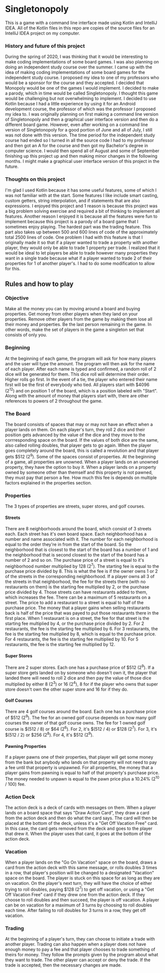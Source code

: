 # Singletonopoly
This is a game with a command line interface made using Kotlin and IntelliJ IDEA. All of the Kotlin files in this repo are copies of the 
source files for an IntelliJ IDEA project on my computer.

### History and future of this project
During the spring of 2020, I was thinking that it would be interesting to make coding implementations of some board games. I was also planning
on doing an independent study course over the summer. I came up with the idea of making coding implementations of some board games for the 
independent study course. I proposed my idea to one of my professors who would be a sponsor for the course and they accepted. I decided that
Monopoly would be one of the games I would implement. I decided to make a parody, which in time would be called Singletonopoly. I thought this 
game would be challenging but not overwhelming to implement. I decided to use Kotlin because I had a little experience by using it for an 
Android development course, the professor of which was the professor I proposed my idea to. I was originally planning on first making a command line version of Singletonopoly and then
a graphical user interface version and then do a different board game. However, even after working on a command line version of Singletonopoly for a good portion
of June and all of July, I still was not done with this version. The time period for the independent study course had ended so I turned in all
the source code I had to my professor and then got an A for the course and then got my Bachelor's degree in computer science. I would then 
spend all of August and some of September finishing up this project up and then making minor changes in the following months. 
I might make a graphical user interface version of this project in the future.

### Thoughts on this project
I'm glad I used Kotlin because it has some useful features, some of which I was not familiar with at the start. Some features I like include
smart casting, custom getters, string interpolation, and if statements that are also expressions. I enjoyed this project and 1 reason is because 
this project was a big problem solving exercise and required a bit of thinking to implement all features. Another reason I enjoyed it is because 
all the features were fun to implement because this project is a parody of a board game that I sometimes enjoy playing. The hardest part was 
the trading feature. This part also takes up between 500 and 600 lines of code of the approximately total 2500 lines of code. One problem I 
had with this feature is that I originally made it so that if a player wanted to trade a property with another player, they would only be 
able to trade 1 property per trade. I realized that it would be ideal to let players be able to trade however many properties they want in 
a single trade because what if a player wanted to trade 2 of their properties for 1 of another player's. I had to do some modification to 
allow for this.

## Rules and how to play

### Objective
Make all the money you can by moving around a board and buying properties. Get money from other players when they land
on your properties. Remove other players from the game by making them lose all their money and properties. Be the last
person remaining in the game. In other words, make the set of players in the game a singleton set that consists of
only you.


### Beginning
At the beginning of each game, the program will ask for how many players and the user will type the amount.
The program will then ask for the name of each player. After each name is typed and confirmed, a random roll of 2 dice
will be generated for them. This dice roll will determine their order. Higher rolls go first. In the event of a tie,
the player who entered their name first will be the first of everybody who tied. All players start with $4096 (2<sup>12</sup>) 
and on position 1 of the board, which is a position labeled with "Start". Along with the amount of money that players 
start with, there are other references to powers of 2 throughout the game.


### The Board
The board consists of spaces that may or may not have an effect when a player lands on them. On each player's turn,
they roll 2 dice and their position gets advanced by the value of the dice and they move to the corrresponding space
on the board. If the values of both dice are the same, also called rolling doubles, that player gets to go again. When
the player goes completely around the board, this is called a revolution and that player gets $512 (2<sup>9</sup>). Some
of the spaces consist of properties. At the beginning of a game, all properties are unowned. When a player lands on an
unowned property, they have the option to buy it. When a player lands on a property owned by someone other than
themself and this property is not pawned, they must pay that person a fee. How much this fee is depends on multiple
factors explained in the properties section.


### Properties
The 3 types of properties are streets, super stores, and golf courses.

####     Streets
There are 8 neighborhoods around the board, which consist of 3 streets each. Each street has it's own board space.
Each neighborhood has a number and name associated with it. The number for each neighborhood is equal to the order
they're in from the start of the board. So the neighborhood that is closest to the start of the board has a number
of 1 and the neighborhood that is second closest to the start of the board has a number of 2 and so on. The
purchase price of a street is equal to it's neighborhood number multiplied by 128 (2<sup>7</sup>). The starting fee is equal to the
purchase price divided by 8. This is what the fee is if the owner owns 1 or 2 of the streets in the corresponding
neighborhood. If a player owns all 3 of the streets in that neighborhood, the fee for the streets there
(with no restaurants on them) is the starting fee multiplied by 2, or the purchase price divided by 4. Those streets can have
restaurants added to them, which increases the fee. There can be a maximum of 5 restaurants on a street. The price
to add a restaurant to a street is equal to half of the purchase price. The money that a player gains when selling
restaurants back is half of the price that was payed to put those restaurants there in the first place. When 1
restaurant is on a street, the fee for that street is the starting fee multiplied by 4, or the purchase price
divided by 2. For 2 restaurants, the fee is the starting fee multiplied by 6. For 3 restaurants, the fee is the
starting fee multiplied by 8, which is equal to the purchase price. For 4 restaurants, the fee is the starting fee
multiplied by 10. For 5 restaurants, the fee is the starting fee multiplied by 12.

####     Super Stores
There are 2 super stores. Each one has a purchase price of $512 (2<sup>9</sup>). If a super store gets landed on by someone who
doesn't own it, the player that landed there will need to roll 2 dice and then pay the value of those dice
multiplied by either 8 (2<sup>3</sup>) or 16 (2<sup>4</sup>), 8 for if the player who owns that super store doesn't own the other super store
and 16 for if they do.

####     Golf Courses
There are 4 golf courses around the board. Each one has a purchase price of $512 (2<sup>9</sup>). The fee for an owned golf
course depends on how many golf courses the owner of that golf course owns. The fee for 1 owned golf course
is $(512 / 8) or $64 (2<sup>6</sup>). For 2, it's $(512 / 4) or $128 (2<sup>7</sup>). For 3, it's $(512 / 2) or $256 (2<sup>8</sup>). For 4, it's $512 (2<sup>9</sup>).

####     Pawning Properties
If a player pawns one of their properties, that player will get some money from the bank but anybody who lands on
that property will not need to pay a fee until that property is unpawned. For all properties, the money that a
player gains from pawning is equal to half of that property's purchase price. The money needed to unpawn is equal
to the pawn price plus a 10.24% (2<sup>10</sup> / 100) fee.


### Action Deck
The action deck is a deck of cards with messages on them. When a player lands on a board space that says
"Draw Action Card", they draw a card from the action deck and then do what the card says. The card will then be
placed at the bottom of the deck, unless it's a "Get Off Vacation Free" card. In this case, the card gets removed from
the deck and goes to the player that drew it. When the player uses that card, it goes at the bottom of the action deck.


### Vacation
When a player lands on the "Go On Vacation" space on the board, draws a card from the action deck with this same
message, or rolls doubles 3 times in a row, that player's position will be changed to a designated "Vacation" space
on the board. The player is stuck on this space for as long as they are on vacation. On the player's next turn, they
will have the choice of either trying to roll doubles, paying $128 (2<sup>7</sup>) to get off vacation, or using a
"Get Off Vacation Free" card if they drew one from the action deck. If they choose to roll doubles and then succeed,
the player is off vacation. A player can be on vacation for a maximum of 3 turns by choosing to roll doubles each time.
After failing to roll doubles for 3 turns in a row, they get off vacation.


### Trading
At the beginning of a player's turn, they can choose to initiate a trade with another player. Trading can also happen
when a player does not have enough money to pay a fee and that player chooses to trade something of theirs for money.
They follow the prompts given by the program about what they want to trade. The other player can accept or deny the
trade. If the trade is accepted, then the necessary changes are made.
